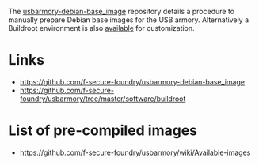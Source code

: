 The [usbarmory-debian-base_image](https://github.com/f-secure-foundry/usbarmory-debian-base_image)
repository details a procedure to manually prepare Debian base images for the
USB armory. Alternatively a Buildroot environment is also
[available](https://github.com/f-secure-foundry/usbarmory/tree/master/software/buildroot)
for customization.

# Links

  * https://github.com/f-secure-foundry/usbarmory-debian-base_image
  * https://github.com/f-secure-foundry/usbarmory/tree/master/software/buildroot

# List of pre-compiled images

  * https://github.com/f-secure-foundry/usbarmory/wiki/Available-images
